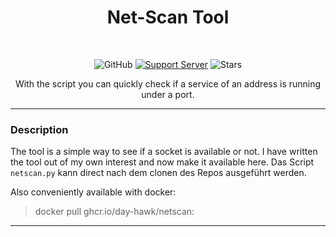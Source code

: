 <h1 align="center">Net-Scan Tool</h1> <br>

<div align="center">

![GitHub](https://img.shields.io/github/license/dotSpaceTeam/common-java?style=for-the-badge)
[![Support Server](https://img.shields.io/discord/678733739504697375.svg?color=7289da&label=dotSpace%20Dev&logo=discord&style=for-the-badge)](https://discord.gg/mFfDMAEFWE)
![Stars](https://img.shields.io/github/stars/dotSpaceTeam/common-java?style=for-the-badge)

With the script you can quickly check if a service of an address is running under a port.

</div>

---
### Description

The tool is a simple way to see if a socket is available or not.
I have written the tool out of my own interest and now make it available here.
Das Script `netscan.py` kann direct nach dem clonen des Repos ausgeführt werden.

Also conveniently available with docker:
> docker pull ghcr.io/day-hawk/netscan:<VERSION>

---